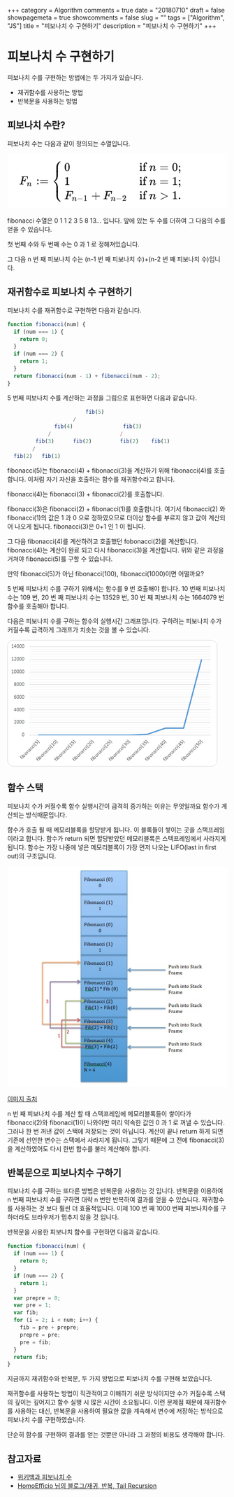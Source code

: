 +++
category = Algorithm
comments = true
date = "20180710"
draft = false
showpagemeta = true
showcomments = false
slug = ""
tags = ["Algorithm", "JS"]
title = "피보나치 수 구현하기"
description = "피보나치 수 구현하기"
+++

# 피보나치 수 구현하기

피보나치 수를 구현하는 방법에는 두 가지가 있습니다.

- 재귀함수를 사용하는 방법
- 반복문을 사용하는 방법

## 피보나치 수란?

피보나치 수는 다음과 같이 정의되는 수열입니다.

![피보나치 수 정의](/img/fibonacci-definition.png)

fibonacci 수열은 0 1 1 2 3 5 8 13... 입니다.
앞에 있는 두 수를 더하여 그 다음의 수를 얻을 수 있습니다.

첫 번째 수와 두 번째 수는 0 과 1 로 정해져있습니다.

그 다음 n 번 째 피보나치 수는 (n-1 번 째 피보나치 수)+(n-2 번 째 피보나치 수)입니다.

## 재귀함수로 피보나치 수 구현하기

피보나치 수를 재귀함수로 구현하면 다음과 같습니다.

```js
function fibonacci(num) {
  if (num === 1) {
    return 0;
  }
  if (num === 2) {
    return 1;
  }
  return fibonacci(num - 1) + fibonacci(num - 2);
}
```

5 번째 피보나치 수를 계산하는 과정을 그림으로 표현하면 다음과 같습니다.

```js
                         fib(5)
                     /
               fib(4)                fib(3)
             /                      /
         fib(3)      fib(2)         fib(2)    fib(1)
        /
  fib(2)   fib(1)
```

fibonacci(5)는 fibonacci(4) + fibonacci(3)을 계산하기 위해 fibonacci(4)를 호출합니다.
이처럼 자기 자신을 호출하는 함수를 재귀함수라고 합니다.

fibonacci(4)는 fibonacci(3) + fibonacci(2)를 호출합니다.

fibonacci(3)은 fibonacci(2) + fibonacci(1)를 호출합니다.
여기서 fibonacci(2) 와 fibonacci(1)의 값은 1 과 0 으로 정하였으므로 더이상 함수를 부르지 않고 값이 계산되어 나오게 됩니다.
fibonacci(3)은 0+1 인 1 이 됩니다.

그 다음 fibonacci(4)를 계산하려고 호출했던 fobonacci(2)를 계산합니다.
fibonacci(4)는 계산이 완료 되고 다시 fibonacci(3)을 계산합니다.
위와 같은 과정을 거쳐야 fibonacci(5)를 구할 수 있습니다.

만약 fibonacci(5)가 아닌 fibonacci(100), fibonacci(1000)이면 어떨까요?

5 번째 피보나치 수를 구하기 위해서는 함수를 9 번 호출해야 합니다. 10 번째 피보나치 수는 109 번, 20 번 째 피보나치 수는 13529 번, 30 번 째 피보나치 수는 1664079 번 함수를 호출해야 합니다.

다음은 피보나치 수를 구하는 함수의 실행시간 그래프입니다.
구하려는 피보나치 수가 커질수록 급격하게 그래프가 치솟는 것을 볼 수 있습니다.

![실행시간](/img/fibonaccitime.png)

## 함수 스택

피보나치 수가 커질수록 함수 실행시간이 급격히 증가하는 이유는 무엇일까요
함수가 계산되는 방식때문입니다.

함수가 호출 될 때 메모리블록을 할당받게 됩니다. 이 블록들이 쌓이는 곳을 스택프레임이라고 합니다.
함수가 return 되면 할당받았던 메모리블록은 스텍프레임에서 사라지게 됩니다. 함수는 가장 나중에 넣은 메모리블록이 가장 먼저 나오는 LIFO(last in first out)의 구조입니다.

![stack](/img/Call-stack-of-Fibonacci.jpg)

[이미지 출처](http://knowledge-cess.com/recursion-vs-iteration-an-analysis-fibonacci-and-factorial/)

n 번 째 피보나치 수를 계산 할 때 스텍프레임에 메모리블록들이 쌓이다가 fibonacci(2)와 fibonaci(1)이 나와야만 미리 약속한 값인 0 과 1 로 꺼낼 수 있습니다.
그러나 한 번 꺼낸 값이 스택에 저장되는 것이 아닙니다. 계산이 끝나 return 하게 되면 기존에 선언한 변수는 스택에서 사라지게 됩니다. 그렇기 때문에 그 전에 fibonacci(3)을 계산하였어도 다시 한번 함수를 불러 계산해야 합니다.

## 반복문으로 피보나치수 구하기

피보나치 수를 구하는 또다른 방법은 반복문을 사용하는 것 입니다.
반복문을 이용하여 n 번째 피보나치 수를 구하면 대략 n 번만 반복하여 결과를 얻을 수 있습니다.
재귀함수를 사용하는 것 보다 훨씬 더 효율적입니다.
이제 100 번 째 1000 번째 피보나치수를 구하더라도 브라우저가 멈추지 않을 것 입니다.

반복문을 사용한 피보나치 함수를 구현하면 다음과 같습니다.

```js
function fibonacci(num) {
  if (num === 1) {
    return 0;
  }
  if (num === 2) {
    return 1;
  }
  var prepre = 0;
  var pre = 1;
  var fib;
  for (i = 2; i < num; i++) {
    fib = pre + prepre;
    prepre = pre;
    pre = fib;
  }
  return fib;
}
```

지금까지 재귀함수와 반복문, 두 가지 방법으로 피보나치 수를 구현해 보았습니다.

재귀함수를 사용하는 방법이 직관적이고 이해하기 쉬운 방식이지만 수가 커질수록 스택의 깊이는 깊어지고 함수 실행 시 많은 시간이 소요됩니다.
이런 문제점 때문에 재귀함수를 사용하는 대신, 반복문을 사용하여 필요한 값을 계속해서 변수에 저장하는 방식으로 피보나치 수를 구현하였습니다.

단순히 함수를 구현하여 결과를 얻는 것뿐만 아니라 그 과정의 비용도 생각해야 합니다.

## 참고자료

- [위키백과 피보나치 수](https://ko.wikipedia.org/wiki/%ED%94%BC%EB%B3%B4%EB%82%98%EC%B9%98_%EC%88%98)
- [HomoEfficio 님의 블로그/재귀, 반복, Tail Recursion](https://homoefficio.github.io/2015/07/27/%EC%9E%AC%EA%B7%80-%EB%B0%98%EB%B3%B5-Tail-Recursion/)
